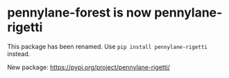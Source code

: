 # pennylane-forest is now pennylane-rigetti

This package has been renamed. Use `pip install pennylane-rigetti` instead.

New package: https://pypi.org/project/pennylane-rigetti/
